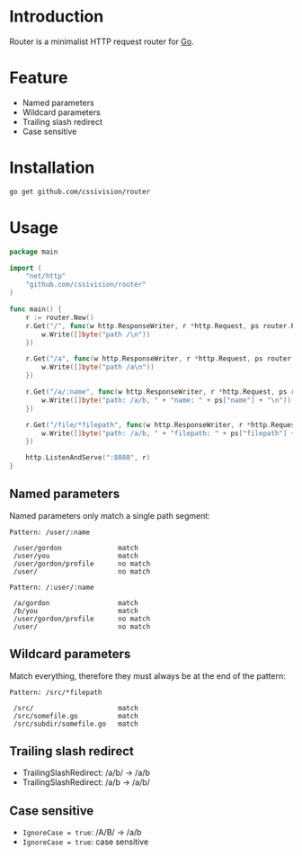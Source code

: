 # Introduction
Router is a minimalist HTTP request router for [Go](https://golang.org/).

# Feature
* Named parameters
* Wildcard parameters
* Trailing slash redirect
* Case sensitive

# Installation
```sh
go get github.com/cssivision/router
```

# Usage

```go
package main

import (
    "net/http"
    "github.com/cssivision/router"
)

func main() {
    r := router.New()
    r.Get("/", func(w http.ResponseWriter, r *http.Request, ps router.Params){
        w.Write([]byte("path /\n"))
    })

    r.Get("/a", func(w http.ResponseWriter, r *http.Request, ps router.Params){
        w.Write([]byte("path /a\n"))
    })

    r.Get("/a/:name", func(w http.ResponseWriter, r *http.Request, ps router.Params){
        w.Write([]byte("path: /a/b, " + "name: " + ps["name"] + "\n"))
    })

    r.Get("/file/*filepath", func(w http.ResponseWriter, r *http.Request, ps router.Params){
        w.Write([]byte("path: /a/b, " + "filepath: " + ps["filepath"] + "\n"))
    })

    http.ListenAndServe(":8080", r)
}
```

## Named parameters
Named parameters only match a single path segment:
```
Pattern: /user/:name

 /user/gordon              match
 /user/you                 match
 /user/gordon/profile      no match
 /user/                    no match

Pattern: /:user/:name

 /a/gordon                 match
 /b/you                    match
 /user/gordon/profile      no match
 /user/                    no match
```
## Wildcard parameters
Match everything, therefore they must always be at the end of the pattern:

```
Pattern: /src/*filepath

 /src/                     match
 /src/somefile.go          match
 /src/subdir/somefile.go   match
 ```
## Trailing slash redirect
* TrailingSlashRedirect: /a/b/ -> /a/b
* TrailingSlashRedirect: /a/b -> /a/b/

## Case sensitive
* `IgnoreCase = true`: /A/B/ -> /a/b
* `IgnoreCase = true`: case sensitive


